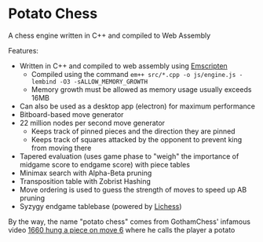 # Potato Chess

A chess engine written in C++ and compiled to Web Assembly

Features:
 * Written in C++ and compiled to web assembly using [Emscripten](https://github.com/emscripten-core/emscripten)
   * Compiled using the command `em++ src/*.cpp -o js/engine.js -lembind -O3 -sALLOW_MEMORY_GROWTH`
   * Memory growth must be allowed as memory usage usually exceeds 16MB
 * Can also be used as a desktop app (electron) for maximum performance
 * Bitboard-based move generator
 * 22 million nodes per second move generator
   * Keeps track of pinned pieces and the direction they are pinned
   * Keeps track of squares attacked by the opponent to prevent king from moving there
 * Tapered evaluation (uses game phase to "weigh" the importance of midgame score to endgame score) with piece tables
 * Minimax search with Alpha-Beta pruning
 * Transposition table with Zobrist Hashing
 * Move ordering is used to guess the strength of moves to speed up AB pruning
 * Syzygy endgame tablebase (powered by [Lichess](https://github.com/lichess-org/lila-tablebase))

By the way, the name "potato chess" comes from GothamChess' infamous video [1660 hung a piece on move 6](https://www.youtube.com/watch?v=7MRNWxCuIrI) where he calls the player a potato